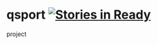 qsport
[![Stories in Ready](https://badge.waffle.io/nurzhol/qsport.svg?label=ready&title=Ready)](http://waffle.io/nurzhol/qsport)
======

project